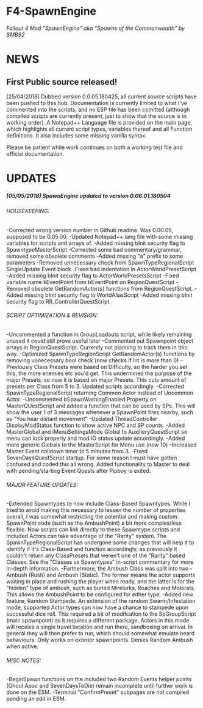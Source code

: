 # F4-SpawnEngine
*Fallout 4 Mod "SpawnEngine" aka "Spawns of the Commonwealth" by SMB92*

# NEWS

## First Public source released!
[25/04/2018] Dubbed version 0.0.05.180425, all current source scripts have been pushed to this hub. Documentation is currently limited to what I've commented into the scripts, and no ESP file has been comitted (although compiled scripts are currently present, just to show that the source is in working order). A Notepad++ Language file is provided on the main page, which highlights all current script types, variables thereof and all Function definitions. It also includes some missing vanilla syntax. 

Please be patient while work continues on both a working test file and official documentation.

# UPDATES

##### [05/05/2018] SpawnEngine updated to version 0.06.01.180504


###### HOUSEKEEPING:
-Corrected wrong version number in Github readme. Was 0.00.05, supposed to be 0.05.00.
-Updated Notepad++ lang file with some missing variables for scripts and arrays of. 
-Added missing bInit security flag to SpawntypeMasterScript
-Corrected some bad commentary/grammar, removed some obsolete comments
-Added missing "a" prefix to some parameters
-Removed unnecessary check from SpawnTypeRegionalScript SingleUpdate Event block
-Fixed bad indentation in ActorWorldPresetScript
-Added missing bInit security flag to ActorWorldPresetsScript
-Fixed variable name kEventPoint from bEventPoint on RegionQuestScript
-Removed obsolete GetRandomActor(s) functions from RegionQuestScript.
-Added missing bInit security flag to WorldAliasScript
-Added missing bInit security flag to RR_ControllerQuestScript


###### SCRIPT OPTIMIZATION & REVISION:
-Uncommented a function in GroupLoadouts script, while likely remaining unused it could still prove useful later
-Commented out Spawnpoint object arrays in RegionQuestScript. Currently not planning to track them in this way.
-Optimized SpawnTypeRegionScript GetRandomActor(s) functions by removing unnecessary bool check (now checks if Int is more than 0)
-Previously Class Presets were based on Difficulty, so the harder you set this, the more enemies etc you'd get. This undermined the purpose of the
major Presets, so now it is based on major Presets. This cuts amount of presets per Class from 5 to 3. Updated scripts accordingly.
-Corrected SpawnTypeRegionalScript returning Common Actor instead of Uncommon Actor.
-Uncommented bSpawnWarningEnabled Property on MasterQUestScript and added a function that can be used by SPs. This will show the user 1 of 3 messages
whenever a SpawnPoint fires nearby, such as "You hear distant movement"
-Updated ThreadController DisplayModStatus function to show active NPC and SP counts.
-Added MasterGlobal and iMenuSettingsMode Global to AuxilleryQuestScript so menu can lock properly and mod IO status update accordingly. 
-Added more generic Globals to the MasterScript for Menu use (now 10)
-Increased Master Event colldown timer to 5 minutes from 3.
-Fixed SevenDaysQuestScript startup. For some reason I must have gotten confused and coded this all wrong. Added functionality to Master to deal with
pending/starting Event Quests after Pipboy is exited. 


###### MAJOR FEATURE UPDATES:
-Extended Spawntypes to now include Class-Based Spawntypes. While I tried to avoid making this necessary to lessen the number of properties overall,
I was somewhat restricting the potential and making custom SpawnPoint code (such as the AmbushPoint) a bit more complex/less flexible. Now scripts can 
link directly to these Spawntype scripts and included Actors can take advantage of the "Rarity" system. The SpawnTypeRegionalScript has undergone some
changes that will help it to identify if it's Class-Based and function accordingly, as previously it couldn't return any ClassPresets that weren't one
of the "Rarity" based Classes. See the "Classes vs Spawntypes" in-script commentary for more in-depth information. 
-Furthermore, the Ambush Class was split into two - Ambush (Rush) and Ambush (Static). The former means the actor supports waiting in place and rushing
the player when ready, and the latter is for the "hidden" type of ambush, such as buried Mirelurks, Roaches and Molerats. This allows the AmbushPoint
to be configured for either type.
-Added new feature, Random Stampede. An extension of the random Swarm/Infestation mode, supported Actor types can now have a chance to stampede upon
successful dice roll. This required a bit of modifcation to the SpGroupScript (main spawnpoint) as it requires a different package. Actors in this mode
will receive a single travel location and run there, sandboxing on arrival. In general they will then prefer to run, which should somewhat emulate heard
behaviours. Only works on exterior spawnpoints. Denies Random Ambush when active.

###### MISC NOTES:
-BeginSpawn functions on the included two Random Events helper points (Ghoul Apoc and SevenDaysToDie) remain incomplete until further work is done on the ESM. 
-Terminal "ConfirmPreset" subpages are not compiled pending an edit in ESM. 
